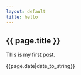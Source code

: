 ```yaml
---
layout: default
title: hello
---
```


<h2>{{ page.title }}</h2>

<p>This is my first post.</p>

<p>{{page.date|date_to_string}}</p>